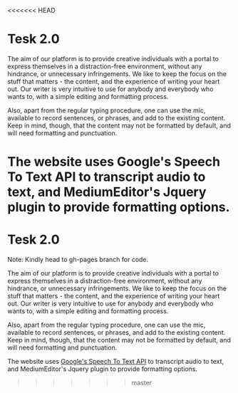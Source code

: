<<<<<<< HEAD
# Tesk 2.0
The aim of our platform is to provide creative individuals with a portal to express themselves in a distraction-free environment, without any hindrance, or unnecessary infringements. We like to keep the focus on the stuff that matters - the content, and the experience of writing your heart out. Our writer is very intuitive to use for anybody and everybody who wants to, with a simple editing and formatting process.

Also, apart from the regular typing procedure, one can use the mic, available to record sentences, or phrases, and add to the existing content. Keep in mind, though, that the content may not be formatted by default, and will need formatting and punctuation.

The website uses Google's Speech To Text API to transcript audio to text, and MediumEditor's Jquery plugin to provide formatting options.
=======
# Tesk 2.0
Note: Kindly head to gh-pages branch for code.

The aim of our platform is to provide creative individuals with a portal to express themselves in a distraction-free environment, without any hindrance, or unnecessary infringements. We like to keep the focus on the stuff that matters - the content, and the experience of writing your heart out. 
Our writer is very intuitive to use for anybody and everybody who wants to, with a simple editing and formatting process.

Also, apart from the regular typing procedure, one can use the mic, available to record sentences, or phrases, and add to the existing content. Keep in mind, though, that the content may not be formatted by default, and will need formatting and punctuation.

The website uses <a href="https://gist.github.com/alotaiba/1730160">Google's Speech To Text API</a> to transcript audio to text, and MediumEditor's Jquery plugin to provide formatting options.
>>>>>>> master
